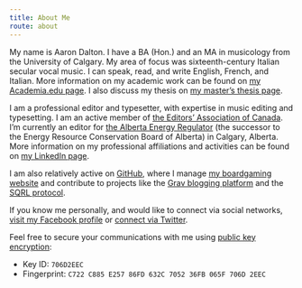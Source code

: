 ```yaml
---
title: About Me
route: about
---
```


My name is Aaron Dalton. I have a BA (Hon.) and an MA in musicology from the University of Calgary. My area of focus was sixteenth-century Italian secular vocal music. I can speak, read, and write English, French, and Italian. More information on my academic work can be found on [my Academia.edu page](http://ucalgary.academia.edu/AaronDalton). I also discuss my thesis on [my master’s thesis page](./masters-thesis).

I am a professional editor and typesetter, with expertise in music editing and typesetting. I am an active member of [the Editors’ Association of Canada](http://editors.ca). I’m currently an editor for [the Alberta Energy Regulator](http://www.aer.ca) (the successor to the Energy Resource Conservation Board of Alberta) in Calgary, Alberta. More information on my professional affiliations and activities can be found on [my LinkedIn page](http://ca.linkedin.com/in/acdalton).

I am also relatively active on [GitHub](https://github.com/Perlkonig), where I manage [my boardgaming website](https://www.abstractplay.com) and contribute to projects like the [Grav blogging platform](https://getgrav.org/) and the [SQRL protocol](https://www.grc.com/sqrl/sqrl.htm).

If you know me personally, and would like to connect via social networks, [visit my Facebook profile](http://www.facebook.com/aaron.dalton.ca) or [connect via Twitter](http://twitter.com/#!/perlkonig).

Feel free to secure your communications with me using [public key encryption](https://www.gnupg.org/): 

  * Key ID: `706D2EEC`
  * Fingerprint: `C722 C885 E257 86FD 632C 7052 36FB 065F 706D 2EEC`
